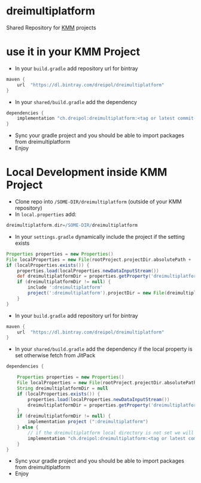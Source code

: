 # dreimultiplatform
Shared Repository for [KMM](https://kotlinlang.org/lp/mobile/) projects

# use it in your KMM Project
* In your `build.gradle` add repository url for bintray
```groovy
maven {
    url  "https://dl.bintray.com/dreipol/dreimultiplatform"
}
```
* In your `shared/build.gradle` add the dependency
```groovy
dependencies {
    implementation "ch.dreipol:dreimultiplatform:<tag or latest commit-short on develop>"
}
```
* Sync your gradle project and you should be able to import packages from dreimultiplatform
* Enjoy

# Local Development inside KMM Project
* Clone repo into `/SOME-DIR/dreimultiplatform` (outside of your KMM repository)
* In `local.properties` add:
```groovy
dreimultiplatform.dir=/SOME-DIR/dreimultiplatform
```
* In your `settings.gradle` dynamically include the project if the setting exists
```groovy
Properties properties = new Properties()
File localProperties = new File(rootProject.projectDir.absolutePath + '/local.properties')
if (localProperties.exists()) {
    properties.load(localProperties.newDataInputStream())
    def dreimultiplatformDir = properties.getProperty('dreimultiplatform.dir')
    if (dreimultiplatformDir != null) {
        include ':dreimultiplatform'
        project(':dreimultiplatform').projectDir = new File(dreimultiplatformDir)
    }
}
```
* In your `build.gradle` add repository url for bintray
```groovy
maven {
    url  "https://dl.bintray.com/dreipol/dreimultiplatform"
}
```
* In your `shared/build.gradle` add the dependency if the local property is set otherwise fetch from JitPack
```groovy
dependencies {

    Properties properties = new Properties()
    File localProperties = new File(rootProject.projectDir.absolutePath + '/local.properties')
    String dreimultiplatformDir = null
    if (localProperties.exists()) {
        properties.load(localProperties.newDataInputStream())
        dreimultiplatformDir = properties.getProperty('dreimultiplatform.dir')
    }
    if (dreimultiplatformDir != null) {
        implementation project (":dreimultiplatform")
    } else {
        // if the dreimultiplatform local directory is not set we will fetch from bintray
        implementation "ch.dreipol:dreimultiplatform:<tag or latest commit-short on develop>"
    }
}
```
* Sync your gradle project and you should be able to import packages from dreimultiplatform
* Enjoy